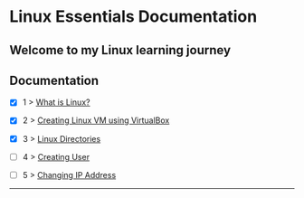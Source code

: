 # Linux Essentials Documentation

Welcome to my Linux learning journey
---

## Documentation

- [x] 1 > [ What is Linux? ](documentation/001.md)
- [x] 2 > [ Creating Linux VM using VirtualBox ](documentation/002.md)
- [x] 3 > [ Linux Directories ](documentation/003.md)
- [ ] 4 > [ Creating User ](documentation/004.md)
- [ ] 5 > [ Changing IP Address ](documentation/005.md)


---

